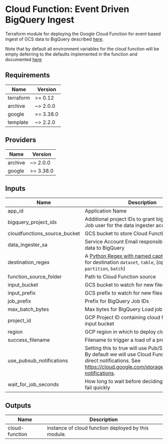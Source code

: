 # Cloud Function: Event Driven BigQuery Ingest
Terraform module for deploying the Google Cloud Function
for event based ingest of GCS data to BigQuery described [here](../README.md).


Note that by default all environment variables for the cloud function
will be empty deferring to the defaults implemented in the function and
documented [here](../gcs_ocn_bq_ingest_function/README.md)
## Requirements

| Name | Version |
|------|---------|
| terraform | >= 0.12 |
| archive | ~> 2.0.0 |
| google | >= 3.38.0 |
| template | ~> 2.2.0 |

## Providers

| Name | Version |
|------|---------|
| archive | ~> 2.0.0 |
| google | >= 3.38.0 |

## Inputs

| Name | Description | Type | Default | Required |
|------|-------------|------|---------|:--------:|
| app\_id | Application Name | `any` | n/a | yes |
| bigquery\_project\_ids | Additional project IDs to grant bigquery Admin / Job user for the data ingester account | `list(string)` | `[]` | no |
| cloudfunctions\_source\_bucket | GCS bucket to store Cloud Functions Source | `any` | n/a | yes |
| data\_ingester\_sa | Service Account Email responsible for ingesting data to BigQuery | `any` | n/a | yes |
| destination\_regex | A [Python Regex with named capturing groups](https://docs.python.org/3/howto/regex.html#non-capturing-and-named-groups) for destination `dataset`, `table`, (optional: `partition`, `batch`) | `string` | `""` | no |
| function\_source\_folder | Path to Cloud Function source | `string` | `"../gcs_event_based_ingest/gcs_ocn_bq_ingest/"` | no |
| input\_bucket | GCS bucket to watch for new files | `any` | n/a | yes |
| input\_prefix | GCS prefix to watch for new files in input\_bucket | `any` | `null` | no |
| job\_prefix | Prefix for BigQuery Job IDs | `string` | `""` | no |
| max\_batch\_bytes | Max bytes for BigQuery Load job | `string` | `""` | no |
| project\_id | GCP Project ID containing cloud function, and input bucket | `any` | n/a | yes |
| region | GCP region in which to deploy cloud function | `string` | `"us-central1"` | no |
| success\_filename | Filename to trigger a load of a prefix | `string` | `""` | no |
| use\_pubsub\_notifications | Setting this to true will use Pub/Sub notifications By default we will use Cloud Functions Event direct notifications. See https://cloud.google.com/storage/docs/pubsub-notifications. | `bool` | `false` | no |
| wait\_for\_job\_seconds | How long to wait before deciding BQ job did not fail quickly | `string` | `""` | no |

## Outputs

| Name | Description |
|------|-------------|
| cloud-function | instance of cloud function deployed by this module. |

